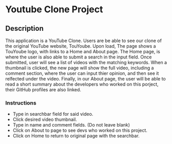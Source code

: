 # Youtube Clone Project

## Description

This application is a YouTube Clone. Users are be able to see our clone of the original YouTube website, TouYoube. Upon load, The page shows a TouYoube logo, with links to a Home and About page. The Home page, is where the user is also able to submit a search in the input field. Once submitted, user will see a list of videos with the matching keywords. When a thumbnail is clicked, the new page will show the full video, including a comment section, where the user can input thier opinion, and then see it relfected under the video. Finally, in our About page, the user will be able to read a short summary about the developers who worked on this porject, their GitHub profiles are also linked.

### Instructions

- Type in searchbar field for said video.
- Click desired video thumbnail.
- Type in name and comment fields. (Do not leave blank)
- Click on About to page to see devs who worked on this project.
- Click on Home to return to original page with the searchbar.
